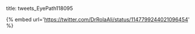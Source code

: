 title: tweets_EyePath118095

{% embed url='https://twitter.com/DrRolaAli/status/1147799244021096454' %}
